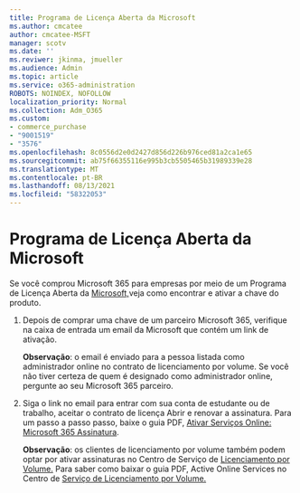 ```yaml
---
title: Programa de Licença Aberta da Microsoft
ms.author: cmcatee
author: cmcatee-MSFT
manager: scotv
ms.date: ''
ms.reviwer: jkinma, jmueller
ms.audience: Admin
ms.topic: article
ms.service: o365-administration
ROBOTS: NOINDEX, NOFOLLOW
localization_priority: Normal
ms.collection: Adm_O365
ms.custom:
- commerce_purchase
- "9001519"
- "3576"
ms.openlocfilehash: 8c0556d2e0d2427d856d226b976ced81a2ca1e65
ms.sourcegitcommit: ab75f66355116e995b3cb5505465b31989339e28
ms.translationtype: MT
ms.contentlocale: pt-BR
ms.lasthandoff: 08/13/2021
ms.locfileid: "58322053"
---
```

# <a name="microsoft-open-license-program"></a>Programa de Licença Aberta da Microsoft

Se você comprou Microsoft 365 para empresas por meio de um Programa de Licença Aberta da [Microsoft,](https://go.microsoft.com/fwlink/p/?LinkID=613298)veja como encontrar e ativar a chave do produto.

1. Depois de comprar uma chave de um parceiro Microsoft 365, verifique na caixa de entrada um email da Microsoft que contém um link de ativação.

    **Observação**: o email é enviado para a pessoa listada como administrador online no contrato de licenciamento por volume. Se você não tiver certeza de quem é designado como administrador online, pergunte ao seu Microsoft 365 parceiro.
1. Siga o link no email para entrar com sua conta de estudante ou de trabalho, aceitar o contrato de licença Abrir e renovar a assinatura. Para um passo a passo passo, baixe o guia PDF, [Ativar Serviços Online: Microsoft 365 Assinatura](https://go.microsoft.com/fwlink/p/?LinkId=618100).

    **Observação**: os clientes de licenciamento por volume também podem optar por ativar assinaturas no Centro de Serviço de [Licenciamento por Volume.](https://go.microsoft.com/fwlink/p/?LinkID=282016) Para saber como baixar o guia PDF, Active Online Services no Centro de [Serviço de Licenciamento por Volume.](https://go.microsoft.com/fwlink/p/?LinkId=618096)
